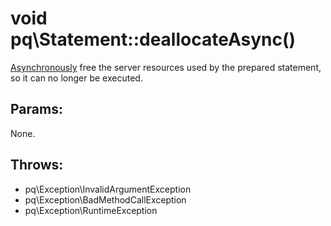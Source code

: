 # void pq\Statement::deallocateAsync()

[Asynchronously](pq/Connection/:%20Asynchronous%20Usage) free the server resources used by the
prepared statement, so it can no longer be executed.

## Params:

None.

## Throws:

* pq\Exception\InvalidArgumentException
* pq\Exception\BadMethodCallException
* pq\Exception\RuntimeException

